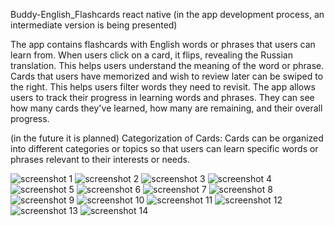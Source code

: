 Buddy-English_Flashcards react native
(in the app development process, an intermediate version is being presented)
 
The app contains  flashcards with English words or phrases that users can learn from. When users click on a card, it flips, revealing the Russian translation. This helps users understand the meaning of the word or phrase. Cards that users have memorized and wish to
review later can be swiped to the right.
This helps users filter words they need to revisit. The app allows users to track their progress in learning words and phrases. They can see how many 
cards they've learned, how many are remaining, and their overall progress.

(in the future it is planned) Categorization of Cards: Cards can be organized into different categories or topics so that users can learn specific words or phrases relevant to their interests or needs.



![screenshot 1](https://github.com/eshchukina/Buddy-English_Flashcards/blob/main/screenshot/photo_2023-12-11_19-36-16.jpg)
![screenshot 2](https://github.com/eshchukina/Buddy-English_Flashcards/blob/main/screenshot/Screenshot_20231007_151124.png)
![screenshot 3](https://github.com/eshchukina/Buddy-English_Flashcards/blob/main/screenshot/Screenshot_20231007_151147.png)
![screenshot 4](https://github.com/eshchukina/Buddy-English_Flashcards/blob/main/screenshot/Screenshot_20231007_151233.png)
![screenshot 5](https://github.com/eshchukina/Buddy-English_Flashcards/blob/main/screenshot/Screenshot_20231007_151241.png)
![screenshot 6](https://github.com/eshchukina/Buddy-English_Flashcards/blob/main/screenshot/Screenshot_20231007_151254.png)
![screenshot 7](https://github.com/eshchukina/Buddy-English_Flashcards/blob/main/screenshot/Screenshot_20231007_151304.png)
![screenshot 8](https://github.com/eshchukina/Buddy-English_Flashcards/blob/main/screenshot/Screenshot_20231007_151314.png)
![screenshot 9](https://github.com/eshchukina/Buddy-English_Flashcards/blob/main/screenshot/Screenshot_20231007_151326.png)
![screenshot 10](https://github.com/eshchukina/Buddy-English_Flashcards/blob/main/screenshot/Screenshot_20231007_151355.png)
![screenshot 11](https://github.com/eshchukina/Buddy-English_Flashcards/blob/main/screenshot/Screenshot_20231007_151412.png)
![screenshot 12](https://github.com/eshchukina/Buddy-English_Flashcards/blob/main/screenshot/Screenshot_20231007_151533.png)
![screenshot 13](https://github.com/eshchukina/Buddy-English_Flashcards/blob/main/screenshot/Screenshot_20231007_151620.png)
![screenshot 14](https://github.com/eshchukina/Buddy-English_Flashcards/blob/main/screenshot/Screenshot_20231007_151626.png)
